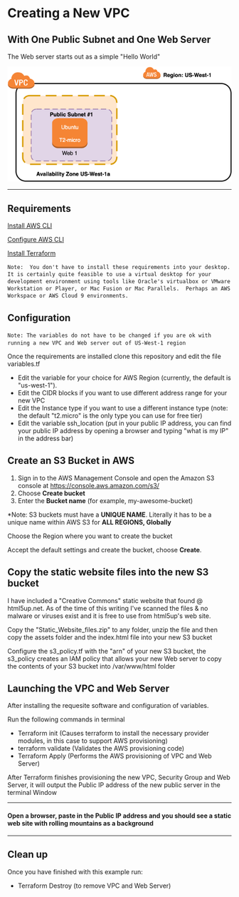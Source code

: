 # Creating a New VPC

## With One Public Subnet and One Web Server

The Web server starts out as a simple "Hello World"

<img src="One-public-one-web.png">

------

## Requirements 

[Install AWS CLI](https://docs.aws.amazon.com/cli/latest/userguide/cli-chap-install.html)

[Configure AWS CLI](https://docs.aws.amazon.com/cli/latest/userguide/cli-chap-configure.html)

[Install Terraform](https://learn.hashicorp.com/tutorials/terraform/install-cli)

```
Note:  You don't have to install these requirements into your desktop.  It is certainly quite feasible to use a virtual desktop for your development environment using tools like Oracle's virtualbox or VMware Workstation or Player, or Mac Fusion or Mac Parallels.  Perhaps an AWS Workspace or AWS Cloud 9 environments.
```

## Configuration

`Note: The variables do not have to be changed if you are ok with running a new VPC and Web server out of US-West-1 region`

Once the requirements are installed clone this repository and edit the file variables.tf

*  Edit the variable for your choice for AWS Region (currently, the default is "us-west-1").
*  Edit the CIDR blocks if you want to use different address range for your new VPC
*  Edit the Instance type if you want to use a different instance type (note: the default "t2.micro" is the only type you can use for free tier)
*  Edit the variable ssh_location (put in your public IP address, you can find your public IP address by opening a browser and typing "what is my IP" in the address bar)

## Create an S3 Bucket in AWS

1. Sign in to the AWS Management Console and open the Amazon S3 console at https://console.aws.amazon.com/s3/
2. Choose **Create bucket**
3. Enter the **Bucket name** (for example, my-awesome-bucket)

*Note: S3 buckets must have a **UNIQUE NAME**. Literally it has to be a unique name within AWS S3 for **ALL REGIONS, Globally**

Choose the Region where you want to create the bucket

Accept the default settings and create the bucket, choose **Create**.

## Copy the static website files into the new S3 bucket

I have included a "Creative Commons" static website that found @ html5up.net.  As of the time of this writing I've scanned the files & no malware or viruses exist and it is free to use from html5up's web site.

Copy the "Static_Website_files.zip" to any folder, unzip the file and then copy the assets folder and the index.html file into your new S3 bucket

Configure the s3_policy.tf  with the "arn" of your new S3 bucket, the s3_policy creates an IAM policy that allows your new Web server to copy the contents of your S3 bucket into /var/www/html folder 

## Launching the VPC and Web Server

After installing the requesite software and configuration of variables.

Run the following commands in terminal

* Terraform init (Causes terraform to install the necessary provider modules, in this case to support AWS provisioning)
* terraform validate (Validates the AWS provisioning code)
* Terraform Apply (Performs the AWS provisioning of VPC and Web Server)

After Terraform finishes provisioning the new VPC, Security Group and Web Server, it will output the Public IP address of the new public server in the terminal Window

------

#### Open a browser, paste in the Public IP address and you should see a static web site with rolling mountains as a background
------

## Clean up

Once you have finished with this example run:

* Terraform Destroy (to remove VPC and Web Server)